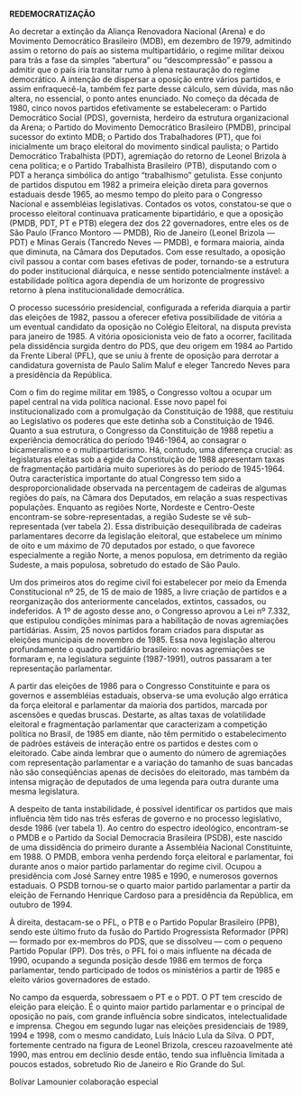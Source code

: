 **REDEMOCRATIZAÇÃO**

Ao decretar a extinção da Aliança Renovadora Nacional (Arena) e do
Movimento Democrático Brasileiro (MDB), em dezembro de 1979, admitindo
assim o retorno do país ao sistema multipartidário, o regime militar
deixou para trás a fase da simples “abertura” ou “descompressão” e
passou a admitir que o país iria transitar rumo à plena restauração do
regime democrático. A intenção de dispersar a oposição entre vários
partidos, e assim enfraquecê-la, também fez parte desse cálculo, sem
dúvida, mas não altera, no essencial, o ponto antes enunciado. No começo
da década de 1980, cinco novos partidos efetivamente se estabeleceram: o
Partido Democrático Social (PDS), governista, herdeiro da estrutura
organizacional da Arena; o Partido do Movimento Democrático Brasileiro
(PMDB), principal sucessor do extinto MDB; o Partido dos Trabalhadores
(PT), que foi inicialmente um braço eleitoral do movimento sindical
paulista; o Partido Democrático Trabalhista (PDT), agremiação do retorno
de Leonel Brizola à cena política; e o Partido Trabalhista Brasileiro
(PTB), disputando com o PDT a herança simbólica do antigo “trabalhismo”
getulista. Esse conjunto de partidos disputou em 1982 a primeira eleição
direta para governos estaduais desde 1965, ao mesmo tempo do pleito para
o Congresso Nacional e assembléias legislativas. Contados os votos,
constatou-se que o processo eleitoral continuava praticamente
bipartidário, e que a oposição (PMDB, PDT, PT e PTB) elegera dez dos 22
governadores, entre eles os de São Paulo (Franco Montoro — PMDB), Rio de
Janeiro (Leonel Brizola — PDT) e Minas Gerais (Tancredo Neves — PMDB), e
formara maioria, ainda que diminuta, na Câmara dos Deputados. Com esse
resultado, a oposição civil passou a contar com bases efetivas de poder,
tornando-se a estrutura do poder institucional diárquica, e nesse
sentido potencialmente instável: a estabilidade política agora dependia
de um horizonte de progressivo retorno à plena institucionalidade
democrática.

O processo sucessório presidencial, configurada a referida diarquia a
partir das eleições de 1982, passou a oferecer efetiva possibilidade de
vitória a um eventual candidato da oposição no Colégio Eleitoral, na
disputa prevista para janeiro de 1985. A vitória oposicionista veio de
fato a ocorrer, facilitada pela dissidência surgida dentro do PDS, que
deu origem em 1984 ao Partido da Frente Liberal (PFL), que se uniu à
frente de oposição para derrotar a candidatura governista de Paulo Salim
Maluf e eleger Tancredo Neves para a presidência da República.

Com o fim do regime militar em 1985, o Congresso voltou a ocupar um
papel central na vida política nacional. Esse novo papel foi
institucionalizado com a promulgação da Constituição de 1988, que
restituiu ao Legislativo os poderes que este detinha sob a Constituição
de 1946. Quanto a sua estrutura, o Congresso da Constituição de 1988
repetiu a experiência democrática do período 1946-1964, ao consagrar o
bicameralismo e o multipartidarismo. Há, contudo, uma diferença crucial:
as legislaturas eleitas sob a égide da Constituição de 1988 apresentam
taxas de fragmentação partidária muito superiores às do período de
1945-1964. Outra característica importante do atual Congresso tem sido a
desproporcionalidade observada na percentagem de cadeiras de algumas
regiões do país, na Câmara dos Deputados, em relação a suas respectivas
populações. Enquanto as regiões Norte, Nordeste e Centro-Oeste
encontram-se sobre-representadas, a região Sudeste se vê
sub-representada (ver tabela 2). Essa distribuição desequilibrada de
cadeiras parlamentares decorre da legislação eleitoral, que estabelece
um mínimo de oito e um máximo de 70 deputados por estado, o que favorece
especialmente a região Norte, a menos populosa, em detrimento da região
Sudeste, a mais populosa, sobretudo do estado de São Paulo.

Um dos primeiros atos do regime civil foi estabelecer por meio da Emenda
Constitucional nº 25, de 15 de maio de 1985, a livre criação de partidos
e a reorganização dos anteriormente cancelados, extintos, cassados, ou
indeferidos. A 1º de agosto desse ano, o Congresso aprovou a Lei nº
7.332, que estipulou condições mínimas para a habilitação de novas
agremiações partidárias. Assim, 25 novos partidos foram criados para
disputar as eleições municipais de novembro de 1985. Essa nova
legislação alterou profundamente o quadro partidário brasileiro: novas
agremiações se formaram e, na legislatura seguinte (1987-1991), outros
passaram a ter representação parlamentar.

A partir das eleições de 1986 para o Congresso Constituinte e para os
governos e assembléias estaduais, observa-se uma evolução algo errática
da força eleitoral e parlamentar da maioria dos partidos, marcada por
ascensões e quedas bruscas. Destarte, as altas taxas de volatilidade
eleitoral e fragmentação parlamentar que caracterizam a competição
política no Brasil, de 1985 em diante, não têm permitido o
estabelecimento de padrões estáveis de interação entre os partidos e
destes com o eleitorado. Cabe ainda lembrar que o aumento do número de
agremiações com representação parlamentar e a variação do tamanho de
suas bancadas não são conseqüências apenas de decisões do eleitorado,
mas também da intensa migração de deputados de uma legenda para outra
durante uma mesma legislatura.

A despeito de tanta instabilidade, é possível identificar os partidos
que mais influência têm tido nas três esferas de governo e no processo
legislativo, desde 1986 (ver tabela 1). Ao centro do espectro
ideológico, encontram-se o PMDB e o Partido da Social Democracia
Brasileira (PSDB), este nascido de uma dissidência do primeiro durante a
Assembléia Nacional Constituinte, em 1988. O PMDB, embora venha perdendo
força eleitoral e parlamentar, foi durante anos o maior partido
parlamentar do regime civil. Ocupou a presidência com José Sarney entre
1985 e 1990, e numerosos governos estaduais. O PSDB tornou-se o quarto
maior partido parlamentar a partir da eleição de Fernando Henrique
Cardoso para a presidência da República, em outubro de 1994.

À direita, destacam-se o PFL, o PTB e o Partido Popular Brasileiro
(PPB), sendo este último fruto da fusão do Partido Progressista
Reformador (PPR) — formado por ex-membros do PDS, que se dissolveu — com
o pequeno Partido Popular (PP). Dos três, o PFL foi o mais influente na
década de 1990, ocupando a segunda posição desde 1986 em termos de força
parlamentar, tendo participado de todos os ministérios a partir de 1985
e eleito vários governadores de estado.

No campo da esquerda, sobressaem o PT e o PDT. O PT tem crescido de
eleição para eleição. É o quinto maior partido parlamentar e o principal
de oposição no país, com grande influência sobre sindicatos,
intelectualidade e imprensa. Chegou em segundo lugar nas eleições
presidenciais de 1989, 1994 e 1998, com o mesmo candidato, Luís Inácio
Lula da Silva. O PDT, fortemente centrado na figura de Leonel Brizola,
cresceu razoavelmente até 1990, mas entrou em declínio desde então,
tendo sua influência limitada a poucos estados, sobretudo Rio de Janeiro
e Rio Grande do Sul.

Bolívar Lamounier colaboração especial

